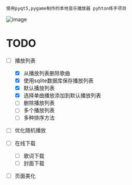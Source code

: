     使用pyqt5,pygame制作的本地音乐播放器 pyhton练手项目


![image](https://github.com/DongZhouhan/TheMusicPlayer/assets/92138704/23a615b9-393e-446d-b096-0fa0b940299c)



# TODO
 - [ ] 播放列表
     - [x] 从播放列表删除歌曲
     - [x] 使用sqlite数据库保存播放列表
     - [x] 默认播放列表 
     - [x] 选择单曲播放添加到默认播放列表
     - [ ] 删除播放列表
     - [ ] 多个播放列表
     - [ ] 多种排序方法
 - [ ] 优化随机播放
 - [ ] 在线下载
     - [ ] 歌词下载
     - [ ] 封面下载
 - [ ] 页面美化

